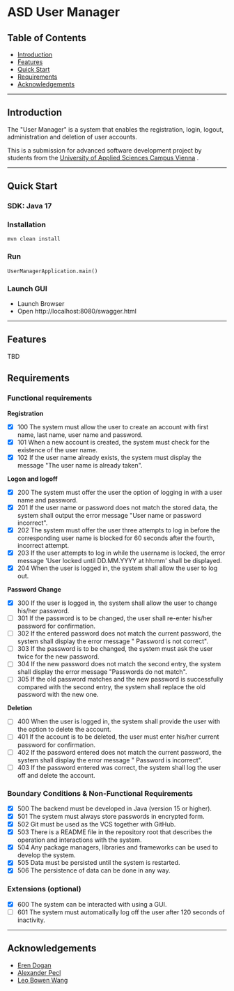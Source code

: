 # ASD User Manager

## Table of Contents

- [Introduction](#introduction)
- [Features](#features)
- [Quick Start](#quick-start)
- [Requirements](#requirements)
- [Acknowledgements](#acknowledgements)

---

## Introduction

The "User Manager" is a system that enables the registration, login, logout, administration and deletion of user
accounts.

This is a submission for advanced software development project by students from
the [University of Applied Sciences Campus Vienna](https://www.fh-campuswien.ac.at/en/studies/study-courses/software-design-and-engineering-master.html)
.

---

## Quick Start

### SDK: Java 17

### Installation

```
mvn clean install
```

### Run

`UserManagerApplication.main()`

### Launch GUI

- Launch Browser
- Open http://localhost:8080/swagger.html

---

## Features

TBD

## Requirements

### Functional requirements

**Registration**

- [x] 100 The system must allow the user to create an account with first name, last name, user name and password.
- [x] 101 When a new account is created, the system must check for the existence of the user name.
- [x] 102 If the user name already exists, the system must display the message "The user name is already taken".

**Logon and logoff**

- [x] 200 The system must offer the user the option of logging in with a user name and password.
- [x] 201 If the user name or password does not match the stored data, the system shall output the error message "User
  name or password incorrect".
- [x] 202 The system must offer the user three attempts to log in before the corresponding user name is blocked for 60
  seconds after the fourth, incorrect attempt.
- [x] 203 If the user attempts to log in while the username is locked, the error message 'User locked until DD.MM.YYYY
  at hh:mm' shall be displayed.
- [x] 204 When the user is logged in, the system shall allow the user to log out.

**Password Change**

- [x] 300 If the user is logged in, the system shall allow the user to change his/her password.
- [ ] 301 If the password is to be changed, the user shall re-enter his/her password for confirmation.
- [ ] 302 If the entered password does not match the current password, the system shall display the error message "
  Password is not correct".
- [ ] 303 If the password is to be changed, the system must ask the user twice for the new password.
- [ ] 304 If the new password does not match the second entry, the system shall display the error message "Passwords do
  not match".
- [ ] 305 If the old password matches and the new password is successfully compared with the second entry, the system
  shall replace the old password with the new one.

**Deletion**

- [ ] 400 When the user is logged in, the system shall provide the user with the option to delete the account.
- [ ] 401 If the account is to be deleted, the user must enter his/her current password for confirmation.
- [ ] 402 If the password entered does not match the current password, the system shall display the error message "
  Password is incorrect".
- [ ] 403 If the password entered was correct, the system shall log the user off and delete the account.

### Boundary Conditions & Non-Functional Requirements

- [x] 500 The backend must be developed in Java (version 15 or higher).
- [x] 501 The system must always store passwords in encrypted form.
- [x] 502 Git must be used as the VCS together with GitHub.
- [x] 503 There is a README file in the repository root that describes the operation and interactions with the system.
- [x] 504 Any package managers, libraries and frameworks can be used to develop the system.
- [x] 505 Data must be persisted until the system is restarted.
- [x] 506 The persistence of data can be done in any way.

### Extensions (optional)

- [x] 600 The system can be interacted with using a GUI.
- [ ] 601 The system must automatically log off the user after 120 seconds of inactivity.

---

## Acknowledgements

- [Eren Dogan](https://github.com/erendogan51)
- [Alexander Pecl](https://github.com/peclboi)
- [Leo Bowen Wang](https://github.com/leobowenwang)

